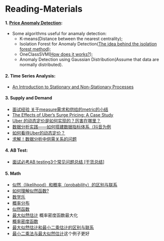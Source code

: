 # Reading-Materials
#### 1. [Price Anomaly Detection](https://towardsdatascience.com/time-series-of-price-anomaly-detection-13586cd5ff46): 
* Some algorithms useful for anamaly detection:  
  * K-means(Distance between the nearest centrality); 
  * Isolation Forest for Anomaly Detection([The idea behind the isolation forest method](https://quantdare.com/isolation-forest-algorithm/));
  * OneClassSVM([How does it works?](https://stats.stackexchange.com/questions/99162/what-is-one-class-svm-and-how-does-it-work));
  * Anomaly Detection using Gaussian Distribution(Assume that data are normally distributed).
#### 2. Time Series Analysis:
* [An Introduction to Stationary and Non-Stationary Processes](https://www.investopedia.com/articles/trading/07/stationary.asp)
#### 3. Supply and Demand
* [面试经验 关于measure需求和供给的metric的小结](https://www.1point3acres.com/bbs/thread-774814-1-1.html)
* [The Effects of Uber’s Surge Pricing: A Case Study](https://drive.google.com/file/d/0B1s08BdVqCgrOHdwaGlEVVMwa1E/view?resourcekey=0-Gu-c0ZS8x8yxQNVYhLbnAg)
* [Uber 的动态定价是如何实现的？厉害在哪里？](https://itindex.net/detail/55677-uber-%E5%AE%9A%E4%BB%B7-%E5%9C%A8%E5%93%AA%E9%87%8C)
* [数据分析实践——如何搭建数据指标体系（抖音为例](https://blog.csdn.net/qq_34069667/article/details/107064289)
* [如何看待Uber的动态定价？](https://www.zhihu.com/question/31610444)
* [求解！数据分析中供需关系的问题](https://www.1point3acres.com/bbs/thread-787408-1-1.html)
#### 4. AB Test:
* [面试必考AB testing3个常见问题总结 [干货总结]](https://www.1point3acres.com/bbs/thread-705564-1-1.html)
#### 5. Math
* [似然（likelihood）和概率（probability）的区别与联系](https://blog.csdn.net/songyu0120/article/details/85059149)
* [如何理解似然函数?](https://www.zhihu.com/question/54082000)
* [数学乐](https://www.shuxuele.com/)
* [概率分布](https://www.wikiwand.com/zh-sg/%E6%A6%82%E7%8E%87%E5%88%86%E5%B8%83)
* [似然函数](https://www.wikiwand.com/zh-sg/%E4%BC%BC%E7%84%B6%E5%87%BD%E6%95%B0)
* [最大似然估计](https://www.wikiwand.com/zh-sg/%E6%9C%80%E5%A4%A7%E4%BC%BC%E7%84%B6%E4%BC%B0%E8%AE%A1)
  概率密度函数最大化
* [概率密度函数](https://www.wikiwand.com/zh-sg/%E6%A6%82%E7%8E%87%E5%AF%86%E5%BA%A6%E5%87%BD%E6%95%B0)
* [最大似然估计和最小二乘估计的区别与联系](https://blog.csdn.net/xidianzhimeng/article/details/20847289)
* [最小二乘法与最大似然估计](https://zhuanlan.zhihu.com/p/55793850)这个例子更好

